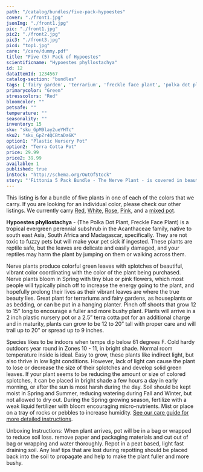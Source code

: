 ```yaml
---
path: "/catalog/bundles/five-pack-hypoestes"
cover: "./front1.jpg"
jsonImg: "./front1.jpg"
pic: "./front1.jpg"
pic2: "./front2.jpg"
pic3: "./front3.jpg"
pic4: "top1.jpg"
care: "/care/dummy.pdf"
title: "Five (5) Pack of Hypoestes"
scientificname: "Hypoestes phyllostachya"
id: 12
dataItemId: 1234567
catalog-section: "bundles"
tags: ['fairy garden', 'terrarium', 'freckle face plant', 'polka dot plant', 'hypoestes', 'bundles']
primarycolor: "Green"
stresscolors: "Red"
bloomcolor: ""
petsafe: ""
temperature: ""
seasonality: ""
inventory: 15
sku: "sku_GpM9lay2ueYHTc"
sku2: "sku_GpZr4QCBtaDa6K"
option1: "Plastic Nursery Pot"
option2: "Terra Cotta Pot"
price: 29.99
price2: 39.99
available: 1
published: true
inStock: "http://schema.org/OutOfStock"
story: "'Fittonia 5 Pack Bundle - The Nerve Plant - is covered in beautiful colored veins over green leaves."
---
```

This listing is for a bundle of five plants in one of each of the colors that we carry. If you are looking for an individual color, please check our other listings. We currently carry [Red](/catalog/fairy-garden/red-hypoestes), [White](/catalog/fairy-garden/white-hypoestes), [Rose](/catalog/fairy-garden/rose-hypoestes), [Pink](/catalog/fairy-garden/pink-hypoestes), and a [mixed pot](/catalog/fairy-garden/mixed-hypoestes).

<strong>Hypoestes phyllostachya</strong> - (The Polka Dot Plant, Freckle Face Plant) is a tropical evergreen perennial subshrub in the Acanthaceae family, native to south east Asia, South Africa and Madagascar, specifically. They are not toxic to fuzzy pets but will make your pet sick if ingested. These plants are reptile safe, but the leaves are delicate and easily damaged, and your reptiles may harm the plant by jumping on them or walking across them. 

Nerve plants produce colorful green leaves with splotches of beautiful, vibrant color coordinating with the color of the plant being purchased. Nerve plants bloom in Spring with tiny blue or pink flowers, which most people will typically pinch off to increase the energy going to the plant, and hopefully prolong their lives as their vibrant leaves are where the true beauty lies. Great plant for terrariums and fairy gardens, as houseplants or as bedding, or can be put in a hanging planter. Pinch off shoots that grow 12 to 15” long to encourage a fuller and more bushy plant. Plants will arrive in a 2 inch plastic nursery pot or a 2.5” terra cotta pot for an additional charge and in maturity, plants can grow to be 12 to 20” tall with proper care and will trail up to 20” or spread up to 9 inches.

Species likes to be indoors when temps dip below 61 degrees F. Cold hardy outdoors year round in Zones 10 - 11, in bright shade. Normal room temperature inside is ideal. Easy to grow, these plants like indirect light, but also thrive in low light conditions. However, lack of light can cause the plant to lose or decrease the size of their splotches and develop solid green leaves. If your plant seems to be reducing the amount or size of colored splotches, it can be placed in bright shade a few hours a day in early morning, or after the sun is most harsh during the day.  Soil should be kept moist in Spring and Summer, reducing watering during Fall and Winter, but not allowed to dry out. During the Spring growing season, fertilize with a weak liquid fertilizer with bloom encouraging micro-nutrients. Mist or place on a tray of rocks or pebbles to increase humidity.  [See our care guide for more detailed instructions](/care/hypoestes).

Unboxing Instructions: When plant arrives, pot will be in a bag or wrapped to reduce soil loss. remove paper and packaging materials and cut out of bag or wrapping and water thoroughly. Repot in a peat based, light fast draining soil. Any leaf tips that are lost during repotting should be placed back into the soil to propagate and help to make the plant fuller and more bushy.